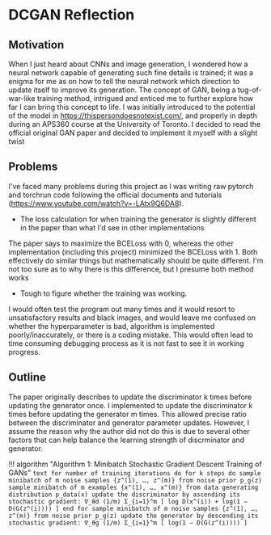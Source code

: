 # DCGAN Reflection

## Motivation
When I just heard about CNNs and image generation, I wondered how a neural network capable of generating such fine details is trained; it was a enigma for me as on how to tell the neural network which direction to update itself to improve its generation. The concept of GAN, being a tug-of-war-like training method, intrigued and enticed me to further explore how far I can bring this concept to life. I was initially introduced to the potential of the model in https://thispersondoesnotexist.com/, and properly in depth during an APS360 course at the University of Toronto. I decided to read the official original GAN paper and decided to implement it myself with a slight twist

## Problems
I've faced many problems during this project as I was writing raw pytorch and torchrun code following the official documents and tutorials (https://www.youtube.com/watch?v=-LAtx9Q6DA8). 

* The loss calculation for when training the generator is slightly different in the paper than what I'd see in other implementations

The paper says to maximize the BCELoss with 0, whereas the other implementation (including this project) minimized the BCELoss with 1. Both effectively do similar things but mathematically should be quite different. I'm not too sure as to why there is this difference, but I presume both method works

* Tough to figure whether the training was working. 

I would often test the program out many times and it would resort to unsatisfactory results and black images, and would leave me confused on whether the hyperparameter is bad, algorithm is implemented poorly/inaccurately, or there is a coding mistake. This would often lead to time consuming debugging process as it is not fast to see it in working progress.

## Outline

The paper originally describes to update the discriminator k times before updating the generator once. I implemented to update the discriminator k times before updating the generator m times. This allowed precise ratio between the discriminator and generator parameter updates. However, I assume the reason why the author did not do this is due to several other factors that can help balance the learning strength of discrminator and generator. 

!!! algorithm "Algorithm 1: Minibatch Stochastic Gradient Descent Training of GANs"
    ```text
    for number of training iterations do
        for k steps do
            sample minibatch of m noise samples {z^(1), …, z^(m)} from noise prior p_g(z)
            sample minibatch of m examples {x^(1), …, x^(m)} from data generating distribution p_data(x)
            update the discriminator by ascending its stochastic gradient:
                ∇_θd (1/m) Σ_{i=1}^m [ log D(x^(i)) + log(1 − D(G(z^(i)))) ]
        end for
        sample minibatch of m noise samples {z^(1), …, z^(m)} from noise prior p_g(z)
        update the generator by descending its stochastic gradient:
            ∇_θg (1/m) Σ_{i=1}^m [ log(1 − D(G(z^(i)))) ]
    ```

